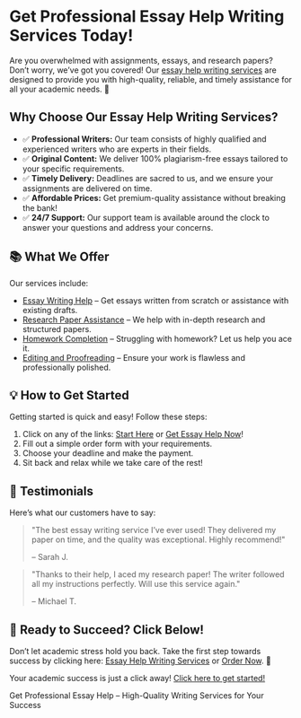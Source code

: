 <h1>Get Professional Essay Help Writing Services Today!</h1>

<p>Are you overwhelmed with assignments, essays, and research papers? Don’t worry, we’ve got you covered! Our <a href="https://tinyurl.com/topessay?keyword=essay+help+writing">essay help writing services</a> are designed to provide you with high-quality, reliable, and timely assistance for all your academic needs. 🚀</p>

<h2>Why Choose Our Essay Help Writing Services?</h2>

<ul>
  <li>✅ <strong>Professional Writers:</strong> Our team consists of highly qualified and experienced writers who are experts in their fields.</li>
  <li>✅ <strong>Original Content:</strong> We deliver 100% plagiarism-free essays tailored to your specific requirements.</li>
  <li>✅ <strong>Timely Delivery:</strong> Deadlines are sacred to us, and we ensure your assignments are delivered on time.</li>
  <li>✅ <strong>Affordable Prices:</strong> Get premium-quality assistance without breaking the bank!</li>
  <li>✅ <strong>24/7 Support:</strong> Our support team is available around the clock to answer your questions and address your concerns.</li>
</ul>

<h2>📚 What We Offer</h2>

<p>Our services include:</p>

<ul>
  <li><a href="https://tinyurl.com/topessay?keyword=essay+help+writing">Essay Writing Help</a> – Get essays written from scratch or assistance with existing drafts.</li>
  <li><a href="https://tinyurl.com/topessay?keyword=essay+help+writing">Research Paper Assistance</a> – We help with in-depth research and structured papers.</li>
  <li><a href="https://tinyurl.com/topessay?keyword=essay+help+writing">Homework Completion</a> – Struggling with homework? Let us help you ace it.</li>
  <li><a href="https://tinyurl.com/topessay?keyword=essay+help+writing">Editing and Proofreading</a> – Ensure your work is flawless and professionally polished.</li>
</ul>

<h2>💡 How to Get Started</h2>

<p>Getting started is quick and easy! Follow these steps:</p>

<ol>
  <li>Click on any of the links: <a href="https://tinyurl.com/topessay?keyword=essay+help+writing">Start Here</a> or <a href="https://tinyurl.com/topessay?keyword=essay+help+writing">Get Essay Help Now</a>!</li>
  <li>Fill out a simple order form with your requirements.</li>
  <li>Choose your deadline and make the payment.</li>
  <li>Sit back and relax while we take care of the rest!</li>
</ol>

<h2>🌟 Testimonials</h2>

<p>Here’s what our customers have to say:</p>

<blockquote>
  <p>"The best essay writing service I’ve ever used! They delivered my paper on time, and the quality was exceptional. Highly recommend!"</p>
  <footer>– Sarah J.</footer>
</blockquote>

<blockquote>
  <p>"Thanks to their help, I aced my research paper! The writer followed all my instructions perfectly. Will use this service again."</p>
  <footer>– Michael T.</footer>
</blockquote>

<h2>🔗 Ready to Succeed? Click Below!</h2>

<p>Don’t let academic stress hold you back. Take the first step towards success by clicking here: <a href="https://tinyurl.com/topessay?keyword=essay+help+writing">Essay Help Writing Services</a> or <a href="https://tinyurl.com/topessay?keyword=essay+help+writing">Order Now</a>. 🎯</p>

<p>Your academic success is just a click away! <a href="https://tinyurl.com/topessay?keyword=essay+help+writing">Click here to get started!</a></p>
Get Professional Essay Help – High-Quality Writing Services for Your Success
